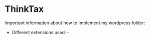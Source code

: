 # ThinkTax
Important information about how to implement my wordpress folder:

- Different extensions used:
      - 
